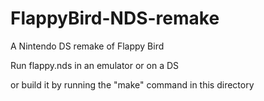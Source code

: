 # FlappyBird-NDS-remake


A Nintendo DS remake of Flappy Bird

Run flappy.nds in an emulator or on a DS

or build it by running the "make" command in this directory
